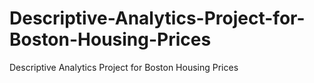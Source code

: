 # Descriptive-Analytics-Project-for-Boston-Housing-Prices
Descriptive Analytics Project for Boston Housing Prices
